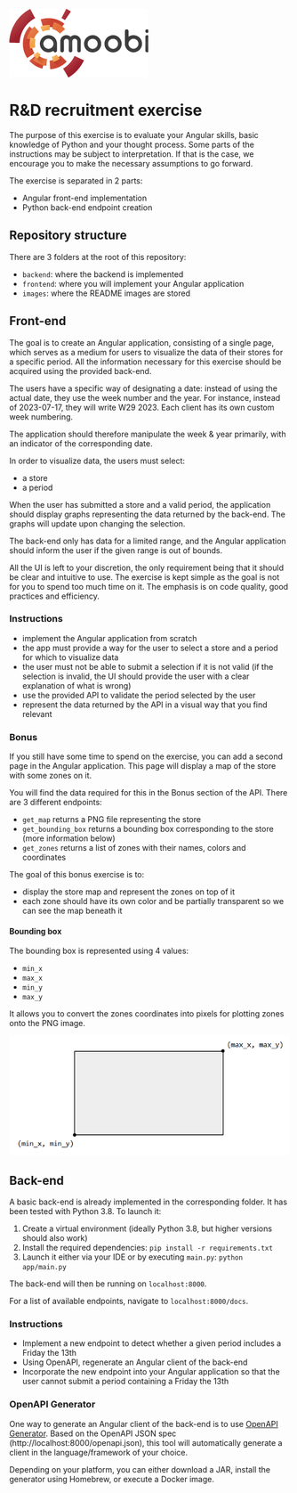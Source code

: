 ![Amoobi logo](images/Amoobi_250px.png "Amoobi logo")

# R&D recruitment exercise

The purpose of this exercise is to evaluate your Angular skills, basic knowledge of Python and your thought process.
Some parts of the instructions may be subject to interpretation.
If that is the case, we encourage you to make the necessary assumptions to go forward.

The exercise is separated in 2 parts:

* Angular front-end implementation
* Python back-end endpoint creation

## Repository structure

There are 3 folders at the root of this repository:

* `backend`: where the backend is implemented
* `frontend`: where you will implement your Angular application
* `images`: where the README images are stored

## Front-end

The goal is to create an Angular application, consisting of a single page, which serves as a medium for users to visualize the data of their stores for a specific period.
All the information necessary for this exercise should be acquired using the provided back-end.

The users have a specific way of designating a date: instead of using the actual date, they use the week number and the year.
For instance, instead of 2023-07-17, they will write W29 2023. Each client has its own custom week numbering.

The application should therefore manipulate the week & year primarily, with an indicator of the corresponding date.

In order to visualize data, the users must select:
* a store
* a period

When the user has submitted a store and a valid period, the application should display graphs representing the data returned by the back-end.
The graphs will update upon changing the selection.

The back-end only has data for a limited range, and the Angular application should inform the user if the given range is out of bounds.

All the UI is left to your discretion, the only requirement being that it should be clear and intuitive to use.
The exercise is kept simple as the goal is not for you to spend too much time on it.
The emphasis is on code quality, good practices and efficiency.

### Instructions

* implement the Angular application from scratch
* the app must provide a way for the user to select a store and a period for which to visualize data
* the user must not be able to submit a selection if it is not valid (if the selection is invalid, the UI should provide the user with a clear explanation of what is wrong)
* use the provided API to validate the period selected by the user
* represent the data returned by the API in a visual way that you find relevant

### Bonus

If you still have some time to spend on the exercise, you can add a second page in the Angular application.
This page will display a map of the store with some zones on it.

You will find the data required for this in the Bonus section of the API.
There are 3 different endpoints:

* `get_map` returns a PNG file representing the store
* `get_bounding_box` returns a bounding box corresponding to the store (more information below)
* `get_zones` returns a list of zones with their names, colors and coordinates

The goal of this bonus exercise is to:

* display the store map and represent the zones on top of it
* each zone should have its own color and be partially transparent so we can see the map beneath it

#### Bounding box

The bounding box is represented using 4 values:

* `min_x`
* `max_x`
* `min_y`
* `max_y`

It allows you to convert the zones coordinates into pixels for plotting zones onto the PNG image.

![Bounding box representation](images/bbox.png)

## Back-end

A basic back-end is already implemented in the corresponding folder.
It has been tested with Python 3.8.
To launch it:

1. Create a virtual environment (ideally Python 3.8, but higher versions should also work)
2. Install the required dependencies: `pip install -r requirements.txt`
3. Launch it either via your IDE or by executing `main.py`: `python app/main.py`

The back-end will then be running on `localhost:8000`.

For a list of available endpoints, navigate to `localhost:8000/docs`.

### Instructions

* Implement a new endpoint to detect whether a given period includes a Friday the 13th
* Using OpenAPI, regenerate an Angular client of the back-end
* Incorporate the new endpoint into your Angular application so that the user cannot submit a period containing a Friday the 13th

### OpenAPI Generator

One way to generate an Angular client of the back-end is to use [OpenAPI Generator](https://github.com/OpenAPITools/openapi-generator).
Based on the OpenAPI JSON spec (http://localhost:8000/openapi.json), this tool will automatically generate a client in the language/framework of your choice.

Depending on your platform, you can either download a JAR, install the generator using Homebrew, or execute a Docker image.
